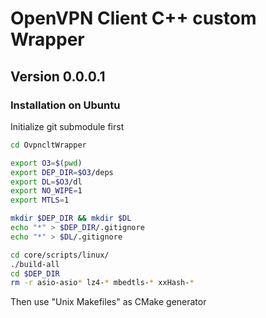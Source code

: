 # OpenVPN Client C++ custom Wrapper

## Version 0.0.0.1

### Installation on Ubuntu

Initialize git submodule first

```bash
cd OvpncltWrapper

export O3=$(pwd)
export DEP_DIR=$O3/deps
export DL=$O3/dl
export NO_WIPE=1
export MTLS=1

mkdir $DEP_DIR && mkdir $DL
echo "*" > $DEP_DIR/.gitignore
echo "*" > $DL/.gitignore

cd core/scripts/linux/
./build-all
cd $DEP_DIR
rm -r asio-asio* lz4-* mbedtls-* xxHash-*
```

Then use "Unix Makefiles" as CMake generator

